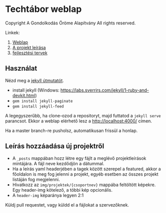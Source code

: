 # Techtábor weblap

Copyright A Gondolkodás Öröme Alapítvány All rights reserved.

Linkek:

1. [Weblap](https://techtabor.github.io/)
1. [A projekt leírása](https://docs.google.com/document/d/1wEQbOkPK2Q9OjjDVYJZye2mSDG0rDqPA2ZywXxd887Y/edit#)
1. [fejlesztési tervek](https://docs.google.com/spreadsheets/d/126HncEzTPGTDOcDf5XMPYJDlPySwhHqp8Qm6wMip0Cg/edit#gid=0)

## Használat

Nézd meg a [jekyll útmutatót](https://jekyllrb.com/docs/usage/).

* install jekyll (Windows: https://labs.sverrirs.com/jekyll/1-ruby-and-devkit.html)
* `gem install jekyll-paginate`
* `gem install jekyll-feed`

A legegyszerűbb, ha clone-ozod a repositoryt, majd futtatod a `jekyll serve` parancsot. Ekkor a weblap elérhető lesz a [http://localhost:4000/](http://localhost:4000/) címen.

Ha a master branch-re pusholsz, automatikusan frissül a honlap.

## Leírás hozzáadása új projektről

- A `_posts` mappában hozz létre egy fájlt a meglévő projektleírások mintájára. A fájl neve kezdődjön a dátummal.
- Ha a leírás yaml headerjében a tagek között szerepel a featured, akkor a főoldalon is meg fog jelenni a projekt, egyéb esetben az összes projekt listáján fog megjelenni.
- Hivatkozz az `img/projektek/{csoportnev}` mappába feltöltött képekre. Egy header-img kötelező, a többi kép opcionális.
- A `header-img` képaránya legyen 2:1

Küldj pull requestet, vagy küldd el a fájlokat a szervezőknek.
